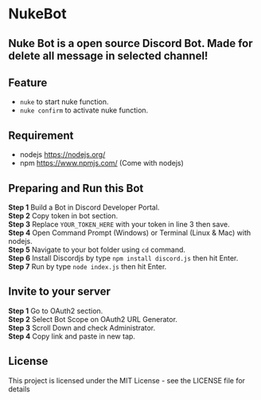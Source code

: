 # NukeBot
## Nuke Bot is a open source Discord Bot. Made for delete all message in selected channel!
## Feature
- `nuke` to start nuke function.
- `nuke confirm` to activate nuke function.
## Requirement
- nodejs https://nodejs.org/
- npm https://www.npmjs.com/ (Come with nodejs)
## Preparing and Run this Bot
**Step 1** Build a Bot in Discord Developer Portal.\
**Step 2** Copy token in bot section.\
**Step 3** Replace `YOUR_TOKEN_HERE` with your token in line 3 then save.\
**Step 4** Open Command Prompt (Windows) or Terminal (Linux & Mac) with nodejs.\
**Step 5** Navigate to your bot folder using `cd` command.\
**Step 6** Install Discordjs by type `npm install discord.js` then hit Enter.\
**Step 7** Run by type `node index.js` then hit Enter.
## Invite to your server
**Step 1** Go to OAuth2 section.\
**Step 2** Select Bot Scope on OAuth2 URL Generator.\
**Step 3** Scroll Down and check Administrator.\
**Step 4** Copy link and paste in new tap.
## License
This project is licensed under the MIT License - see the LICENSE file for details
